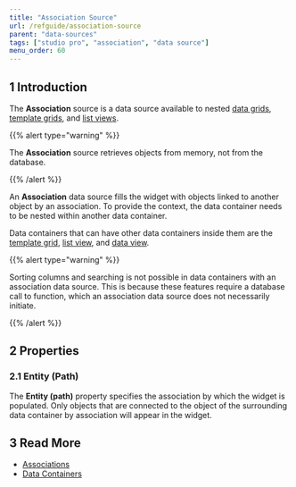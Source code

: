 ```yaml
---
title: "Association Source"
url: /refguide/association-source
parent: "data-sources"
tags: ["studio pro", "association", "data source"]
menu_order: 60
---
```


## 1 Introduction

The **Association** source is a data source available to nested [data grids](data-grid), [template grids](template-grid), and [list views](list-view). 

{{% alert type="warning" %}}

The **Association** source retrieves objects from memory, not from the database. 

{{% /alert %}}

An **Association** data source fills the widget with objects linked to another object by an association. To provide the context, the data container needs to be nested within another data container.

Data containers that can have other data containers inside them are the [template grid](template-grid), [list view](list-view), and [data view](data-view).

{{% alert type="warning" %}}

Sorting columns and searching is not possible in data containers with an association data source. This is because these features require a database call to function, which an association data source does not necessarily initiate.

{{% /alert %}}

## 2 Properties

### 2.1 Entity (Path)

The **Entity (path)** property specifies the association by which the widget is populated. Only objects that are connected to the object of the surrounding data container by association will appear in the widget. 

## 3 Read More

* [Associations](associations)
* [Data Containers](data-widgets)